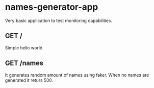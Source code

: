 # names-generator-app
Very basic application to test monitoring capabilities.

## GET /
Simple hello world.

## GET /names
It generates random amount of names using faker. When no names are generated it returs 500.